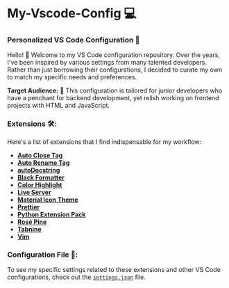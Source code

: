 # My-Vscode-Config 💻
### Personalized VS Code Configuration 🚀

Hello! 👋 Welcome to my VS Code configuration repository. Over the years, I've been inspired by various settings from many talented developers. Rather than just borrowing their configurations, I decided to curate my own to match my specific needs and preferences.

**Target Audience:** 🎯 This configuration is tailored for junior developers who have a penchant for backend development, yet relish working on frontend projects with HTML and JavaScript.

### Extensions 🛠:
Here's a list of extensions that I find indispensable for my workflow:

- [**Auto Close Tag**](https://marketplace.visualstudio.com/items?itemName=formulahendry.auto-close-tag)
- [**Auto Rename Tag**](https://marketplace.visualstudio.com/items?itemName=formulahendry.auto-rename-tag)
- [**autoDocstring**](https://marketplace.visualstudio.com/items?itemName=Zheaoli.autoDocstring)
- [**Black Formatter**](https://marketplace.visualstudio.com/items?itemName=Python-Dev.Black)
- [**Color Highlight**](https://marketplace.visualstudio.com/items?itemName=naumovs.color-highlight)
- [**Live Server**](https://marketplace.visualstudio.com/items?itemName=ritwickdey.LiveServer)
- [**Material Icon Theme**](https://marketplace.visualstudio.com/items?itemName=PKief.material-icon-theme)
- [**Prettier**](https://marketplace.visualstudio.com/items?itemName=esbenp.prettier-vscode)
- [**Python Extension Pack**](https://marketplace.visualstudio.com/items?itemName=donjayamanne.python-extension-pack)
- [**Rosé Pine**](https://marketplace.visualstudio.com/items?itemName=mvllow.rose-pine)
- [**Tabnine**](https://marketplace.visualstudio.com/items?itemName=TabNine.tabnine-vscode)
- [**Vim**](https://marketplace.visualstudio.com/items?itemName=vscodevim.vim)

### Configuration File 📁:
To see my specific settings related to these extensions and other VS Code configurations, check out the [`settings.json`](./settings.json) file.
